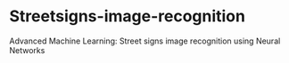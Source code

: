 # Streetsigns-image-recognition
Advanced Machine Learning: Street signs image recognition using Neural Networks
